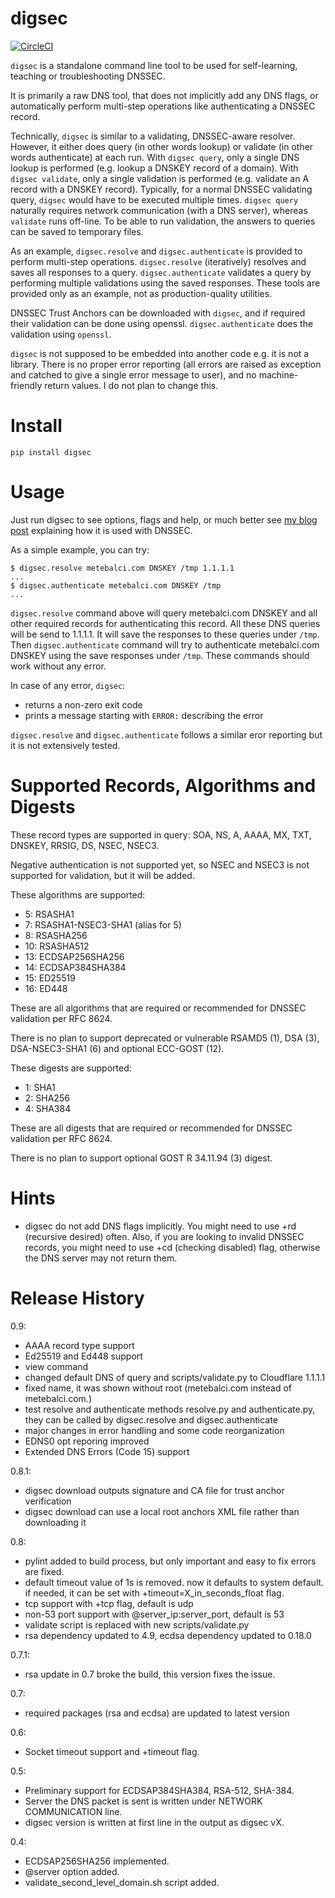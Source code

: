 # digsec

[![CircleCI](https://circleci.com/gh/metebalci/digsec/tree/master.svg?style=svg)](https://circleci.com/gh/metebalci/digsec/tree/master)

`digsec` is a standalone command line tool to be used for self-learning, teaching or troubleshooting DNSSEC. 

It is primarily a raw DNS tool, that does not implicitly add any DNS flags, or automatically perform multi-step operations like authenticating a DNSSEC record.

Technically, `digsec` is similar to a validating, DNSSEC-aware resolver. However, it either does query (in other words lookup) or validate (in other words authenticate) at each run. With `digsec query`, only a single DNS lookup is performed (e.g. lookup a DNSKEY record of a domain). With `digsec validate`, only a single validation is performed (e.g. validate an A record with a DNSKEY record). Typically, for a normal DNSSEC validating query, `digsec` would have to be executed multiple times. `digsec query` naturally requires network communication (with a DNS server), whereas `validate` runs off-line. To be able to run validation, the answers to queries can be saved to temporary files. 

As an example, `digsec.resolve` and `digsec.authenticate` is provided to perform multi-step operations. `digsec.resolve` (iteratively) resolves and saves all responses to a query. `digsec.authenticate` validates a query by performing multiple validations using the saved responses. These tools are provided only as an example, not as production-quality utilities.

DNSSEC Trust Anchors can be downloaded with `digsec`, and if required their validation can be done using openssl. `digsec.authenticate` does the validation using `openssl`.

`digsec` is not supposed to be embedded into another code e.g. it is not a library. There is no proper error reporting (all errors are raised as exception and catched to give a single error message to user), and no machine-friendly return values. I do not plan to change this.

# Install

`pip install digsec`

# Usage

Just run digsec to see options, flags and help, or much better see [my blog post](https://metebalci.com/blog/a-minimum-complete-tutorial-of-dnssec/) explaining how it is used with DNSSEC.

As a simple example, you can try:

```
$ digsec.resolve metebalci.com DNSKEY /tmp 1.1.1.1
...
$ digsec.authenticate metebalci.com DNSKEY /tmp
...
```

`digsec.resolve` command above will query metebalci.com DNSKEY and all other required records for authenticating this record. All these DNS queries will be send to 1.1.1.1. It will save the responses to these queries under `/tmp`. Then `digsec.authenticate` command will try to authenticate metebalci.com DNSKEY using the save responses under `/tmp`. These commands should work without any error.

In case of any error, `digsec`:

- returns a non-zero exit code
- prints a message starting with `ERROR:` describing the error  

`digsec.resolve` and `digsec.authenticate` follows a similar eror reporting but it is not extensively tested.

# Supported Records, Algorithms and Digests

These record types are supported in query: SOA, NS, A, AAAA, MX, TXT, DNSKEY, RRSIG, DS, NSEC, NSEC3.

Negative authentication is not supported yet, so NSEC and NSEC3 is not supported for validation, but it will be added.

These algorithms are supported:

- 5: RSASHA1
- 7: RSASHA1-NSEC3-SHA1 (alias for 5)
- 8: RSASHA256
- 10: RSASHA512
- 13: ECDSAP256SHA256
- 14: ECDSAP384SHA384
- 15: ED25519
- 16: ED448

These are all algorithms that are required or recommended for DNSSEC validation per RFC 8624.

There is no plan to support deprecated or vulnerable RSAMD5 (1), DSA (3), DSA-NSEC3-SHA1 (6) and optional ECC-GOST (12).

These digests are supported: 

- 1: SHA1
- 2: SHA256
- 4: SHA384

These are all digests that are required or recommended for DNSSEC validation per RFC 8624. 

There is no plan to support optional GOST R 34.11.94 (3) digest.

# Hints

- digsec do not add DNS flags implicitly. You might need to use +rd (recursive desired) often. Also, if you are looking to invalid DNSSEC records, you might need to use +cd (checking disabled) flag, otherwise the DNS server may not return them.

# Release History

0.9: 
  - AAAA record type support
  - Ed25519 and Ed448 support
  - view command
  - changed default DNS of query and scripts/validate.py to Cloudflare 1.1.1.1
  - fixed name, it was shown without root (metebalci.com instead of metebalci.com.) 
  - test resolve and authenticate methods resolve.py and authenticate.py,
    they can be called by digsec.resolve and digsec.authenticate
  - major changes in error handling and some code reorganization
  - EDNS0 opt reporing improved
  - Extended DNS Errors (Code 15) support

0.8.1:
  - digsec download outputs signature and CA file for trust anchor verification
  - digsec download can use a local root anchors XML file rather than downloading it

0.8:
  - pylint added to build process, but only important and easy to fix errors are fixed.
  - default timeout value of 1s is removed. now it defaults to system default. if needed, it can be set with +timeout=X_in_seconds_float flag.
  - tcp support with +tcp flag, default is udp
  - non-53 port support with @server_ip:server_port, default is 53
  - validate script is replaced with new scripts/validate.py
  - rsa dependency updated to 4.9, ecdsa dependency updated to 0.18.0

0.7.1:
  - rsa update in 0.7 broke the build, this version fixes the issue.

0.7:
  - required packages (rsa and ecdsa) are updated to latest version

0.6:
  - Socket timeout support and +timeout flag.

0.5:
  - Preliminary support for ECDSAP384SHA384, RSA-512, SHA-384.
  - Server the DNS packet is sent is written under NETWORK COMMUNICATION line.
  - digsec version is written at first line in the output as digsec vX.

0.4: 
  - ECDSAP256SHA256 implemented. 
  - @server option added. 
  - validate_second_level_domain.sh script added.
